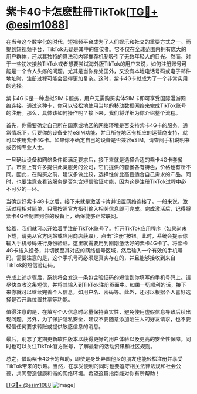 # 紫卡4G卡怎麽註冊TikTok[[TG💪+ @esim1088](https://t.me/s/esim1088)]

在当今这个数字化的时代，短视频平台成为了人们娱乐和社交的重要方式之一。而提到短视频平台，TikTok无疑是其中的佼佼者。它不仅在全球范围内拥有庞大的用户群体，还以其独特的算法和内容推荐机制吸引了无数年轻人的目光。然而，对于一些初次接触TikTok或者想要尝试海外版TikTok的用户来说，如何注册账号可能是一个令人头疼的问题。尤其是当你身处国外，又没有本地电话号码或电子邮件地址时，注册过程可能会显得更加复杂。这时，紫卡4G卡就成为了一个非常实用的选择。

紫卡4G卡是一种虚拟SIM卡服务，用户无需购买实体SIM卡即可享受国际漫游网络连接。通过这种卡，你可以轻松地使用当地的移动数据网络来完成TikTok账号的注册。那么，具体该如何操作呢？接下来，我们将详细为你介绍整个流程。

首先，你需要确定自己所在国家或地区的网络环境是否支持紫卡4G卡的服务。通常情况下，只要你的设备支持eSIM功能，并且所在地区有相应的运营商支持，就可以使用紫卡4G卡。如果你不确定自己的设备是否兼容eSIM，请查阅手机说明书或咨询专业人士。

一旦确认设备和网络条件都满足要求后，接下来就是选择合适的紫卡4G卡套餐了。市面上有许多提供此类服务的公司，它们提供的套餐各有特色，价格也有所不同。因此，在购买之前，建议多做比较，选择性价比高且适合自己需求的产品。同时，也要注意查看该服务是否包含短信验证功能，因为这是注册TikTok过程中必不可少的一环。

当确定好紫卡4G卡之后，接下来就是激活卡片并设置网络连接了。一般来说，激活过程相对简单，只需按照官方指引输入相关信息即可完成。完成激活后，记得将紫卡4G卡配置到你的设备上，确保能够正常联网。

接着，我们就可以开始着手注册TikTok账号了。打开TikTok应用程序（如果尚未下载，请先从官方网站或应用商店获取），点击“注册”按钮。此时，系统会提示你输入手机号码进行身份验证。这里就需要用到刚刚激活好的紫卡4G卡了。将紫卡4G卡插入设备，并切换至其对应的网络信号区域，然后输入一个有效的手机号码。需要注意的是，这个手机号码必须是真实存在的，并且能够接收到来自TikTok的短信验证码。

完成上述步骤后，系统将会发送一条包含验证码的短信到你填写的手机号码上。请尽快查收这条短信，并将其输入到TikTok注册页面中。如果一切顺利的话，接下来你就可以继续完善个人信息，如用户名、密码等。此外，还可以根据个人喜好选择是否开启位置共享等功能。

值得注意的是，在填写个人信息时尽量保持真实性，避免使用虚假信息导致后续出现问题。另外，为了保护隐私安全，建议不要随意添加陌生人的好友请求，也不要轻信任何要求转账或提供敏感信息的消息。

最后，别忘了定期更新软件版本以获得更好的用户体验以及更高的安全性保障。同时也可以关注TikTok官方账号，了解最新的活动资讯和社区规则。

总之，借助紫卡4G卡的帮助，即使是身处异国他乡的朋友也能轻松注册并享受TikTok带来的乐趣。当然，在享受便利的同时也要遵守相关法律法规和社会公德，共同营造健康和谐的网络环境。希望这篇指南能对你有所帮助！

[[TG💪+ @esim1088](https://t.me/s/esim1088) ![Image](https://i.postimg.cc/4NQfJmqS/Snipaste-2025-05-13-00-14-12.png)]